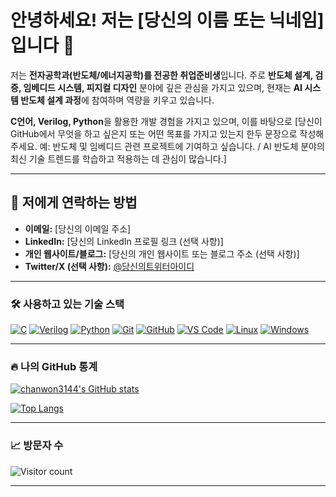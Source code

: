 # 안녕하세요! 저는 [당신의 이름 또는 닉네임]입니다 👋

저는 **전자공학과(반도체/에너지공학)를 전공한 취업준비생**입니다.
주로 **반도체 설계, 검증, 임베디드 시스템, 피지컬 디자인** 분야에 깊은 관심을 가지고 있으며,
현재는 **AI 시스템 반도체 설계 과정**에 참여하며 역량을 키우고 있습니다.

**C언어, Verilog, Python**을 활용한 개발 경험을 가지고 있으며,
이를 바탕으로 [당신이 GitHub에서 무엇을 하고 싶은지 또는 어떤 목표를 가지고 있는지 한두 문장으로 작성해주세요. 예: 반도체 및 임베디드 관련 프로젝트에 기여하고 싶습니다. / AI 반도체 분야의 최신 기술 트렌드를 학습하고 적용하는 데 관심이 많습니다.]

---

## 💬 저에게 연락하는 방법

* **이메일:** [당신의 이메일 주소]
* **LinkedIn:** [당신의 LinkedIn 프로필 링크 (선택 사항)]
* **개인 웹사이트/블로그:** [당신의 개인 웹사이트 또는 블로그 주소 (선택 사항)]
* **Twitter/X (선택 사항):** [@당신의트위터아이디](https://twitter.com/당신의트위터아이디)

---

### 🛠️ 사용하고 있는 기술 스택

[![C](https://img.shields.io/badge/C-A8B9CC?style=for-the-badge&logo=c&logoColor=white)](https://isocpp.org/)
[![Verilog](https://img.shields.io/badge/Verilog-0073B7?style=for-the-badge&logo=verilog&logoColor=white)](https://www.verilog.com/)
[![Python](https://img.shields.io/badge/Python-3776AB?style=for-the-badge&logo=python&logoColor=white)](https://www.python.org/)
[![Git](https://img.shields.io/badge/Git-F05032?style=for-the-badge&logo=git&logoColor=white)](https://git-scm.com/)
[![GitHub](https://img.shields.io/badge/GitHub-181717?style=for-the-badge&logo=github&logoColor=white)](https://github.com/)
[![VS Code](https://img.shields.io/badge/VS%20Code-007ACC?style=for-the-badge&logo=visualstudiocode&logoColor=white)](https://code.visualstudio.com/)
[![Linux](https://img.shields.io/badge/Linux-FCC624?style=for-the-badge&logo=linux&logoColor=black)](https://www.linux.org/)
[![Windows](https://img.shields.io/badge/Windows-0078D4?style=for-the-badge&logo=windows&logoColor=white)](https://www.microsoft.com/windows/)

---

### 🔥 나의 GitHub 통계

[![chanwon3144's GitHub stats](https://github-readme-stats.vercel.app/api?username=chanwon3144&show_icons=true&theme=radical)](https://github.com/anuraghazra/github-readme-stats)

[![Top Langs](https://github-readme-stats.vercel.app/api/top-langs/?username=chanwon3144&layout=compact&theme=radical)](https://github.com/anuraghazra/github-readme-stats)

---

### 📈 방문자 수

![Visitor count](https://visitor-badge.glitch.me/badge?page_id=chanwon3144.chanwon3144)

---
